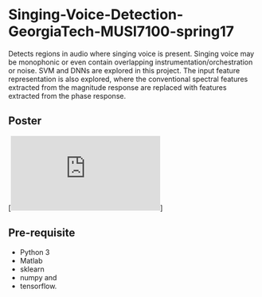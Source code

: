 # Singing-Voice-Detection-GeorgiaTech-MUSI7100-spring17

Detects regions in audio where singing voice is present.
Singing voice may be monophonic or even contain overlapping 
instrumentation/orchestration or noise. 
SVM and DNNs are explored in this project.
The input feature representation is also explored, where the
conventional spectral features extracted from the magnitude
response are replaced with features extracted from the phase response.

## Poster
[![Poster Link](https://github.com/rupakvignesh/Singing-Voice-Detection/blob/master/GTCMT%20Poster.pdf)]

## Pre-requisite

* Python 3
* Matlab
* sklearn
* numpy and
* tensorflow.
